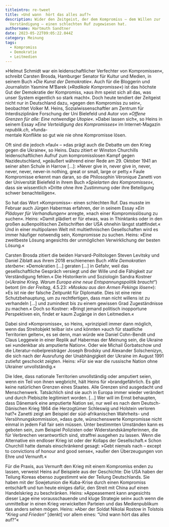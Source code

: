 ```yaml
---
titleintro: re-tweet
title: »Und wann  hört das alles auf?«
description: Wider den Zeitgeist, der dem Kompromiss – dem Willen zur
  Verständigung – einen schlechten Ruf zugewiesen hat.
authorname: Hartmuth Sandtner
date: 2023-05-22T09:05:22.044Z
category: Meinung
tags:
  - Kompromiss
  - Demokratie
  - Leitmedien
---
```

»Helmut Schmidt war ein leidenschaftlicher Verfechter von Kompromissen«, schreibt Carsten Brosda, Hamburger Senator für Kultur und Medien, in seinem Buch *»Die Kunst der Demokratie«*. Auch für die Bloggerin und Journalistin Yasmine M‘Barek (*»Radikale Kompromisse«*) ist das höchste Gut der Demokratie der Kompromiss, »aus ihm speist sich all das, was unser System eigentlich so stark macht«. Doch heute tendiert der Zeitgeist nicht nur in Deutschland dazu, »gegen den Kompromiss zu sein«, beobachtet Volker M. Heins, Sozialwissenschaftler am Zentrum für Interdisziplinäre Forschung der Uni Bielefeld und Autor von *»Offene Grenzen für alle: Eine notwendige Utopie«*. »Dabei lassen sich«, so Heins in seinem Essay *»Eine Verteidigung des Kompromisses«* im Internet-Magazin r*epublik.ch*, »funda-\
mentale Konflikte so gut wie nie ohne Kompromisse lösen. 

Oft sind die jedoch »faul« – »das prägt auch die Debatte um den Krieg gegen die Ukraine«, so Heins. Dazu zitiert er Winston Churchills leidenschaftlichen Aufruf zum kompromisslosen Kampf gegen Nazideutschland, »geäußert während einer Rede am 29. Oktober 1941 an seiner alten Schule in Harrow \[...]: »Never give in, never give in, never, never, never, never-in nothing, great or small, large or petty.« Faule Kompromisse erkennt man daran, so die Philosophin Véronique Zanetti von der Universität Bielefeld in ihrem Buch *»Spielarten des Kompromisses«*, dass sie wissentlich »Dritte ohne ihre Zustimmung oder ihre Beteiligung schwer benachteiligen«.  

So hat das Wort »Kompromiss«- einen schlechten Ruf. Das musste im Februar auch Jürgen Habermas erfahren, der in seinem Essay *»Ein Plädoyer für Verhandlungen«* anregte, »nach einer Kompromisslösung zu suchen«. Heins: »Damit plädiert er für etwas, was in Thinktanks oder in den großen außenpolitischen Zeitschriften der USA ohnehin längst stattfindet.« Und in einer multipolaren Welt mit multiethnischen Gesellschaften wird es immer häufiger notwendig sein, Kompromisse zu suchen. Heins: »Eine zweitbeste Lösung angesichts der unmöglichen Verwirklichung der besten Lösung.«

Carsten Brosda zitiert die beiden Harvard-Politologen Steven Levitsky und Daniel Ziblatt aus ihrem 2018 erschienenen Buch *»Wie Demokratien sterben«*: »Demokratien \[…] geraten \[…] in Gefahr, weil das gesellschaftliche Gespräch versiegt und der Wille und die Fähigkeit zur Verständigung fehlen.« Die Historikerin und Soziologin Sandra Kostner (*»Ukraine Krieg. Warum Europa eine neue Entspannungspolitik braucht“*) betont (im *der Freitag*, 4.5.23: *»Moskau aus den Armen Pekings lösen«*): »Es ist nie der falsche Zeitpunkt für Diplomatie. Dies ist eine reine Schutzbehauptung, um zu rechtfertigen, dass man nicht willens ist zu verhandeln \[...] und zumindest bis zu einem gewissen Grad Zugeständnisse zu machen.« Doch so Kostner: »Bringt jemand politisch inopportune Perspektiven ein, findet er kaum Zugänge in den Leitmedien.« 

Dabei sind »Kompromisse«, so Heins, »prinzipiell immer dann möglich, wenn das Streitobjekt teilbar ist« und könnten »auch für staatliche Territorien gelten«, es sei denn, man würde wie Daniel Cohn-Bendit und Claus Leggewie in einer Replik auf Habermas der Meinung sein, die Ukraine sei »undenkbar als amputierte Nation«. Oder wie Michail Gorbatschow und die Literatur-nobelpreisträger Joseph Brodsky und Alexander Solschenizyn, die sich nach der Ausrufung der Unabhängigkeit der Ukraine im August 1991 zutiefst geschockt zeigten. Heins: »Für sie war die russische Nation ohne Ukrainer unvollständig.« 

Die Idee, dass nationale Territorien unvollständig oder amputiert seien, wenn ein Teil von ihnen wegbricht, hält Heins für »brandgefährlich. Es gibt keine natürlichen Grenzen eines Staates. Alle Grenzen sind ausgedacht und Menschenwerk. Tatsächlich sind sie auch in Europa immer wieder verändert und durch Plebiszite legitimiert worden. \[…] Wer will im Ernst behaupten, dass Dänemark eine amputierte Nation sei, nur weil es nach dem Deutsch-Dänischen Krieg 1864 die Herzogtümer Schleswig und Holstein verloren hat?« Zanetti zeigt am Beispiel der süd-afrikanischen Wahrheits- und Versöhnungskommission, »dass gute, wünschenswerte Kompromisse nicht einmal in jedem Fall fair sein müssen. Unter bestimmten Umständen kann es geboten sein, zum Beispiel Polizisten oder Widerstandskämpferinnen, die für Verbrechen verantwortlich sind, straffrei ausgehen zu lassen. Wenn die Alternative ein endloser Krieg ist oder der Kollaps der Gesellschaft.« Schon Churchill hatte damals einschränkend gesagt: »Gebt niemals nach – except to convictions of honour and good sense«, »außer den Überzeugungen von Ehre und Vernunft.« 

Für die Praxis, aus Vernunft den Krieg mit einem Kompromiss enden zu lassen, verweist Heins auf Beispiele aus der Geschichte: Die USA haben der Teilung Koreas ebenso zugestimmt wie der Teilung Deutschlands. Sie haben mit der Sowjetunion die Kuba-Krise durch einen Kompromiss entschärft und tun heute einiges dafür, den Streit mit China auf einen Handelskrieg zu beschränken. Heins: »Appeasement kann angesichts dieser Lage eine vorausschauende und kluge Strategie sein« auch wenn die unmittelbar in einen Krieg verwickelten Parteien und das Medienpublikum das anders sehen mögen. Heins: »Aber der Soldat Nikolai Rostow in Tolstois *“Krieg und Frieden“* \[denkt] vor allem eines: “Und wann hört das alles auf?“«